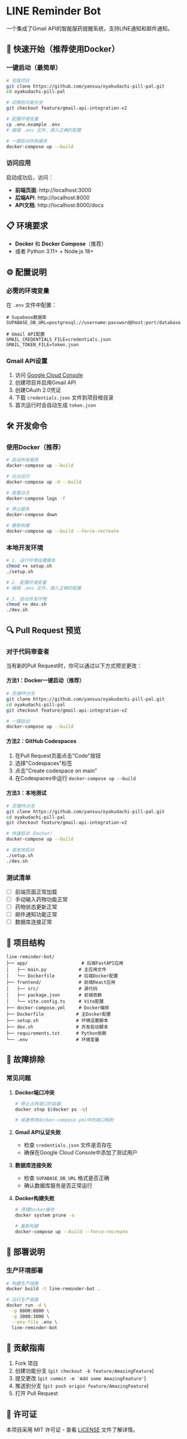 # LINE Reminder Bot

一个集成了Gmail API的智能服药提醒系统，支持LINE通知和邮件通知。

## 🚀 快速开始（推荐使用Docker）

### 一键启动（最简单）

```bash
# 克隆项目
git clone https://github.com/yansuu/oyakudachi-pill-pal.git
cd oyakudachi-pill-pal

# 切换到功能分支
git checkout feature/gmail-api-integration-v2

# 配置环境变量
cp .env.example .env
# 编辑 .env 文件，填入正确的配置

# 一键启动所有服务
docker-compose up --build
```

### 访问应用

启动成功后，访问：
- **前端页面**: http://localhost:3000
- **后端API**: http://localhost:8000
- **API文档**: http://localhost:8000/docs

## 📋 环境要求

- **Docker** 和 **Docker Compose**（推荐）
- 或者 Python 3.11+ + Node.js 18+

## ⚙️ 配置说明

### 必需的环境变量

在 `.env` 文件中配置：

```env
# Supabase数据库
SUPABASE_DB_URL=postgresql://username:password@host:port/database

# Gmail API配置
GMAIL_CREDENTIALS_FILE=credentials.json
GMAIL_TOKEN_FILE=token.json
```

### Gmail API设置

1. 访问 [Google Cloud Console](https://console.cloud.google.com/)
2. 创建项目并启用Gmail API
3. 创建OAuth 2.0凭证
4. 下载 `credentials.json` 文件到项目根目录
5. 首次运行时会自动生成 `token.json`

## 🛠️ 开发命令

### 使用Docker（推荐）

```bash
# 启动所有服务
docker-compose up --build

# 后台运行
docker-compose up -d --build

# 查看日志
docker-compose logs -f

# 停止服务
docker-compose down

# 重新构建
docker-compose up --build --force-recreate
```

### 本地开发环境

```bash
# 1. 运行环境设置脚本
chmod +x setup.sh
./setup.sh

# 2. 配置环境变量
# 编辑 .env 文件，填入正确的配置

# 3. 启动开发环境
chmod +x dev.sh
./dev.sh
```

## 🔍 Pull Request 预览

### 对于代码审查者

当有新的Pull Request时，你可以通过以下方式预览更改：

#### 方法1：Docker一键启动（推荐）
```bash
# 克隆PR分支
git clone https://github.com/yansuu/oyakudachi-pill-pal.git
cd oyakudachi-pill-pal
git checkout feature/gmail-api-integration-v2

# 一键启动
docker-compose up --build
```

#### 方法2：GitHub Codespaces
1. 在Pull Request页面点击"Code"按钮
2. 选择"Codespaces"标签
3. 点击"Create codespace on main"
4. 在Codespaces中运行 `docker-compose up --build`

#### 方法3：本地测试
```bash
# 克隆PR分支
git clone https://github.com/yansuu/oyakudachi-pill-pal.git
cd oyakudachi-pill-pal
git checkout feature/gmail-api-integration-v2

# 快速启动（Docker）
docker-compose up --build

# 或本地启动
./setup.sh
./dev.sh
```

### 测试清单
- [ ] 前端页面正常加载
- [ ] 手动输入药物功能正常
- [ ] 药物状态更新正常
- [ ] 邮件通知功能正常
- [ ] 数据库连接正常

## 📁 项目结构

```
line-reminder-bot/
├── app/                    # 后端FastAPI应用
│   ├── main.py            # 主应用文件
│   └── Dockerfile         # 后端Docker配置
├── frontend/              # 前端React应用
│   ├── src/               # 源代码
│   ├── package.json       # 前端依赖
│   └── vite.config.ts     # Vite配置
├── docker-compose.yml     # Docker编排
├── Dockerfile            # 主Docker配置
├── setup.sh              # 环境设置脚本
├── dev.sh                # 开发启动脚本
├── requirements.txt      # Python依赖
└── .env                  # 环境变量
```

## 🔧 故障排除

### 常见问题

1. **Docker端口冲突**
   ```bash
   # 停止占用端口的容器
   docker stop $(docker ps -q)
   
   # 或者修改docker-compose.yml中的端口映射
   ```

2. **Gmail API认证失败**
   - 检查 `credentials.json` 文件是否存在
   - 确保在Google Cloud Console中添加了测试用户

3. **数据库连接失败**
   - 检查 `SUPABASE_DB_URL` 格式是否正确
   - 确认数据库服务是否正常运行

4. **Docker构建失败**
   ```bash
   # 清理Docker缓存
   docker system prune -a
   
   # 重新构建
   docker-compose up --build --force-recreate
   ```

## 📝 部署说明

### 生产环境部署

```bash
# 构建生产镜像
docker build -t line-reminder-bot .

# 运行生产容器
docker run -d \
  -p 8000:8000 \
  -p 3000:3000 \
  --env-file .env \
  line-reminder-bot
```

## 🤝 贡献指南

1. Fork 项目
2. 创建功能分支 (`git checkout -b feature/AmazingFeature`)
3. 提交更改 (`git commit -m 'Add some AmazingFeature'`)
4. 推送到分支 (`git push origin feature/AmazingFeature`)
5. 打开 Pull Request

## 📄 许可证

本项目采用 MIT 许可证 - 查看 [LICENSE](LICENSE) 文件了解详情。

